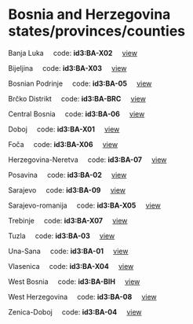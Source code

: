 # Bosnia and Herzegovina states/provinces/counties
Banja Luka&nbsp;&nbsp;&nbsp;&nbsp;&nbsp;code: **id3:BA-X02**&nbsp;&nbsp;&nbsp;&nbsp;&nbsp;[view](../../export/geojson/medium/id3/ba/x02.geojson)&nbsp;&nbsp;&nbsp;&nbsp;&nbsp;


Bijeljina&nbsp;&nbsp;&nbsp;&nbsp;&nbsp;code: **id3:BA-X03**&nbsp;&nbsp;&nbsp;&nbsp;&nbsp;[view](../../export/geojson/medium/id3/ba/x03.geojson)&nbsp;&nbsp;&nbsp;&nbsp;&nbsp;


Bosnian Podrinje&nbsp;&nbsp;&nbsp;&nbsp;&nbsp;code: **id3:BA-05**&nbsp;&nbsp;&nbsp;&nbsp;&nbsp;[view](../../export/geojson/medium/id3/ba/05.geojson)&nbsp;&nbsp;&nbsp;&nbsp;&nbsp;


Brčko Distrikt&nbsp;&nbsp;&nbsp;&nbsp;&nbsp;code: **id3:BA-BRC**&nbsp;&nbsp;&nbsp;&nbsp;&nbsp;[view](../../export/geojson/medium/id3/ba/brc.geojson)&nbsp;&nbsp;&nbsp;&nbsp;&nbsp;


Central Bosnia&nbsp;&nbsp;&nbsp;&nbsp;&nbsp;code: **id3:BA-06**&nbsp;&nbsp;&nbsp;&nbsp;&nbsp;[view](../../export/geojson/medium/id3/ba/06.geojson)&nbsp;&nbsp;&nbsp;&nbsp;&nbsp;


Doboj&nbsp;&nbsp;&nbsp;&nbsp;&nbsp;code: **id3:BA-X01**&nbsp;&nbsp;&nbsp;&nbsp;&nbsp;[view](../../export/geojson/medium/id3/ba/x01.geojson)&nbsp;&nbsp;&nbsp;&nbsp;&nbsp;


Foča&nbsp;&nbsp;&nbsp;&nbsp;&nbsp;code: **id3:BA-X06**&nbsp;&nbsp;&nbsp;&nbsp;&nbsp;[view](../../export/geojson/medium/id3/ba/x06.geojson)&nbsp;&nbsp;&nbsp;&nbsp;&nbsp;


Herzegovina-Neretva&nbsp;&nbsp;&nbsp;&nbsp;&nbsp;code: **id3:BA-07**&nbsp;&nbsp;&nbsp;&nbsp;&nbsp;[view](../../export/geojson/medium/id3/ba/07.geojson)&nbsp;&nbsp;&nbsp;&nbsp;&nbsp;


Posavina&nbsp;&nbsp;&nbsp;&nbsp;&nbsp;code: **id3:BA-02**&nbsp;&nbsp;&nbsp;&nbsp;&nbsp;[view](../../export/geojson/medium/id3/ba/02.geojson)&nbsp;&nbsp;&nbsp;&nbsp;&nbsp;


Sarajevo&nbsp;&nbsp;&nbsp;&nbsp;&nbsp;code: **id3:BA-09**&nbsp;&nbsp;&nbsp;&nbsp;&nbsp;[view](../../export/geojson/medium/id3/ba/09.geojson)&nbsp;&nbsp;&nbsp;&nbsp;&nbsp;


Sarajevo-romanija&nbsp;&nbsp;&nbsp;&nbsp;&nbsp;code: **id3:BA-X05**&nbsp;&nbsp;&nbsp;&nbsp;&nbsp;[view](../../export/geojson/medium/id3/ba/x05.geojson)&nbsp;&nbsp;&nbsp;&nbsp;&nbsp;


Trebinje&nbsp;&nbsp;&nbsp;&nbsp;&nbsp;code: **id3:BA-X07**&nbsp;&nbsp;&nbsp;&nbsp;&nbsp;[view](../../export/geojson/medium/id3/ba/x07.geojson)&nbsp;&nbsp;&nbsp;&nbsp;&nbsp;


Tuzla&nbsp;&nbsp;&nbsp;&nbsp;&nbsp;code: **id3:BA-03**&nbsp;&nbsp;&nbsp;&nbsp;&nbsp;[view](../../export/geojson/medium/id3/ba/03.geojson)&nbsp;&nbsp;&nbsp;&nbsp;&nbsp;


Una-Sana&nbsp;&nbsp;&nbsp;&nbsp;&nbsp;code: **id3:BA-01**&nbsp;&nbsp;&nbsp;&nbsp;&nbsp;[view](../../export/geojson/medium/id3/ba/01.geojson)&nbsp;&nbsp;&nbsp;&nbsp;&nbsp;


Vlasenica&nbsp;&nbsp;&nbsp;&nbsp;&nbsp;code: **id3:BA-X04**&nbsp;&nbsp;&nbsp;&nbsp;&nbsp;[view](../../export/geojson/medium/id3/ba/x04.geojson)&nbsp;&nbsp;&nbsp;&nbsp;&nbsp;


West Bosnia&nbsp;&nbsp;&nbsp;&nbsp;&nbsp;code: **id3:BA-BIH**&nbsp;&nbsp;&nbsp;&nbsp;&nbsp;[view](../../export/geojson/medium/id3/ba/bih.geojson)&nbsp;&nbsp;&nbsp;&nbsp;&nbsp;


West Herzegovina&nbsp;&nbsp;&nbsp;&nbsp;&nbsp;code: **id3:BA-08**&nbsp;&nbsp;&nbsp;&nbsp;&nbsp;[view](../../export/geojson/medium/id3/ba/08.geojson)&nbsp;&nbsp;&nbsp;&nbsp;&nbsp;


Zenica-Doboj&nbsp;&nbsp;&nbsp;&nbsp;&nbsp;code: **id3:BA-04**&nbsp;&nbsp;&nbsp;&nbsp;&nbsp;[view](../../export/geojson/medium/id3/ba/04.geojson)&nbsp;&nbsp;&nbsp;&nbsp;&nbsp;

